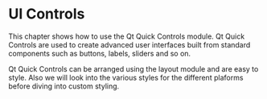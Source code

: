 # UI Controls

This chapter shows how to use the Qt Quick Controls module. Qt Quick Controls are used to create advanced user interfaces built from standard components such as buttons, labels, sliders and so on. 

Qt Quick Controls can be arranged using the layout module and are easy to style. Also we will look into the various styles for the different plaforms before diving into custom styling.

